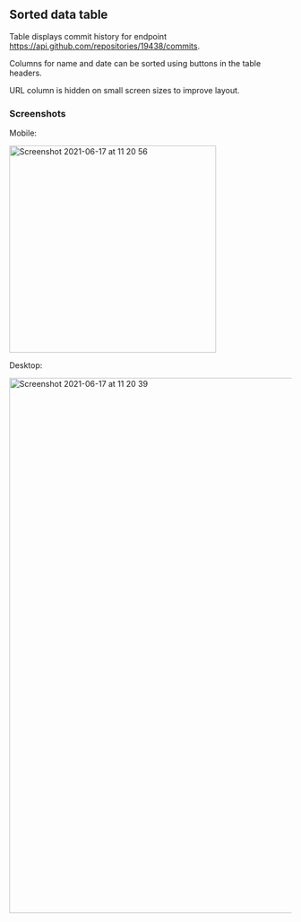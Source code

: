 ## Sorted data table

Table displays commit history for endpoint https://api.github.com/repositories/19438/commits.

Columns for name and date can be sorted using buttons in the table headers.

URL column is hidden on small screen sizes to improve layout.


### Screenshots

Mobile:

<img width="369" alt="Screenshot 2021-06-17 at 11 20 56" src="https://user-images.githubusercontent.com/41064490/122379419-c261d900-cf5e-11eb-88cf-781fb9294680.png">

Desktop:

<img width="954" alt="Screenshot 2021-06-17 at 11 20 39" src="https://user-images.githubusercontent.com/41064490/122379429-c42b9c80-cf5e-11eb-8244-0cd22d20c2d2.png">
